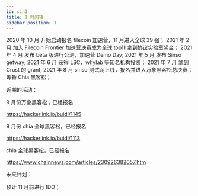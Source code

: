 ```yaml
---
id: sin1
title: 1 时间轴
sidebar_position: 1
---
```


2020 年 10 月 开始启动报名 filecoin 加速营，11 月进入全球 39 强；
2021 年 2 月 加入 Filecoin Frontier 加速营决赛成为全球 top11 拿到协议实验室奖金；
2021 年 4 月 发布 beta 版进行公测，加速营 Demo Day;
2021 年 5 月 发布 Sinso getway;
2021 年 6 月 获得 LSC，whylab 等知名机构投资；
2021 年 7 月 拿到 Crust 的 grant;
2021 年 8 月 sinso 测试网上线，报名并进入万象黑客松总决赛；筹备 Chia 黑客松；

近期的活动：

9 月份万象黑客松；已经报名

https://hackerlink.io/buidl/1145

9 月份 chia 全球黑客松，已经报名

https://hackerlink.io/buidl/1113

chia 全球黑客松，已经报名

https://www.chainnews.com/articles/230926382057.htm

未来计划：

预计 11 月前进行 IDO；
